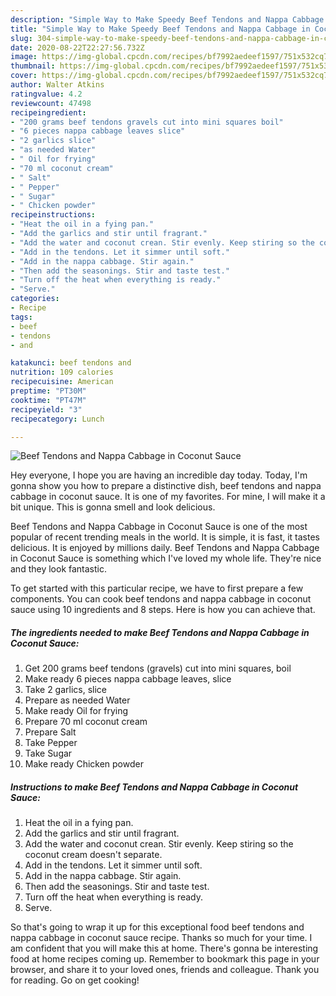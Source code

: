 ```yaml
---
description: "Simple Way to Make Speedy Beef Tendons and Nappa Cabbage in Coconut Sauce"
title: "Simple Way to Make Speedy Beef Tendons and Nappa Cabbage in Coconut Sauce"
slug: 304-simple-way-to-make-speedy-beef-tendons-and-nappa-cabbage-in-coconut-sauce
date: 2020-08-22T22:27:56.732Z
image: https://img-global.cpcdn.com/recipes/bf7992aedeef1597/751x532cq70/beef-tendons-and-nappa-cabbage-in-coconut-sauce-recipe-main-photo.jpg
thumbnail: https://img-global.cpcdn.com/recipes/bf7992aedeef1597/751x532cq70/beef-tendons-and-nappa-cabbage-in-coconut-sauce-recipe-main-photo.jpg
cover: https://img-global.cpcdn.com/recipes/bf7992aedeef1597/751x532cq70/beef-tendons-and-nappa-cabbage-in-coconut-sauce-recipe-main-photo.jpg
author: Walter Atkins
ratingvalue: 4.2
reviewcount: 47498
recipeingredient:
- "200 grams beef tendons gravels cut into mini squares boil"
- "6 pieces nappa cabbage leaves slice"
- "2 garlics slice"
- "as needed Water"
- " Oil for frying"
- "70 ml coconut cream"
- " Salt"
- " Pepper"
- " Sugar"
- " Chicken powder"
recipeinstructions:
- "Heat the oil in a fying pan."
- "Add the garlics and stir until fragrant."
- "Add the water and coconut crean. Stir evenly. Keep stiring so the coconut cream doesn&#39;t separate."
- "Add in the tendons. Let it simmer until soft."
- "Add in the nappa cabbage. Stir again."
- "Then add the seasonings. Stir and taste test."
- "Turn off the heat when everything is ready."
- "Serve."
categories:
- Recipe
tags:
- beef
- tendons
- and

katakunci: beef tendons and 
nutrition: 109 calories
recipecuisine: American
preptime: "PT30M"
cooktime: "PT47M"
recipeyield: "3"
recipecategory: Lunch

---
```



![Beef Tendons and Nappa Cabbage in Coconut Sauce](https://img-global.cpcdn.com/recipes/bf7992aedeef1597/751x532cq70/beef-tendons-and-nappa-cabbage-in-coconut-sauce-recipe-main-photo.jpg)

Hey everyone, I hope you are having an incredible day today. Today, I'm gonna show you how to prepare a distinctive dish, beef tendons and nappa cabbage in coconut sauce. It is one of my favorites. For mine, I will make it a bit unique. This is gonna smell and look delicious.

Beef Tendons and Nappa Cabbage in Coconut Sauce is one of the most popular of recent trending meals in the world. It is simple, it is fast, it tastes delicious. It is enjoyed by millions daily. Beef Tendons and Nappa Cabbage in Coconut Sauce is something which I've loved my whole life. They're nice and they look fantastic.




To get started with this particular recipe, we have to first prepare a few components. You can cook beef tendons and nappa cabbage in coconut sauce using 10 ingredients and 8 steps. Here is how you can achieve that.

<!--inarticleads1-->

##### The ingredients needed to make Beef Tendons and Nappa Cabbage in Coconut Sauce:

1. Get 200 grams beef tendons (gravels) cut into mini squares, boil
1. Make ready 6 pieces nappa cabbage leaves, slice
1. Take 2 garlics, slice
1. Prepare as needed Water
1. Make ready  Oil for frying
1. Prepare 70 ml coconut cream
1. Prepare  Salt
1. Take  Pepper
1. Take  Sugar
1. Make ready  Chicken powder




<!--inarticleads2-->

##### Instructions to make Beef Tendons and Nappa Cabbage in Coconut Sauce:

1. Heat the oil in a fying pan.
1. Add the garlics and stir until fragrant.
1. Add the water and coconut crean. Stir evenly. Keep stiring so the coconut cream doesn&#39;t separate.
1. Add in the tendons. Let it simmer until soft.
1. Add in the nappa cabbage. Stir again.
1. Then add the seasonings. Stir and taste test.
1. Turn off the heat when everything is ready.
1. Serve.




So that's going to wrap it up for this exceptional food beef tendons and nappa cabbage in coconut sauce recipe. Thanks so much for your time. I am confident that you will make this at home. There's gonna be interesting food at home recipes coming up. Remember to bookmark this page in your browser, and share it to your loved ones, friends and colleague. Thank you for reading. Go on get cooking!

